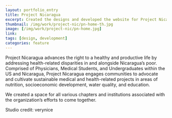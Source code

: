 ```yaml
---
layout: portfolio_entry
title: Project Nicaragua
excerpt: Created the designs and developed the website for Project Nicaragua, an organization that spans university medical students and doctors to bring healthcare to underserved hospitals in Nicaragua.
thumbnail: /img/work/project-nic/pn-home-th.jpg
image: [/img/work/project-nic/pn-home.jpg]
link: 
tags: [design, development]
categories: feature
---
```


Project Nicaragua advances the right to a healthy and productive life by addressing health-related disparities in and alongside Nicaragua’s poor. Comprised of Physicians, Medical Students, and Undergraduates within the US and Nicaragua, Project Nicaragua engages communities to advocate and cultivate sustainable medical and health-related projects in areas of nutrition, socioeconomic development, water quality, and education.

We created a space for all various chapters and institutions associated with the organization’s efforts to come together.

Studio credit: verynice